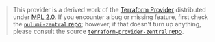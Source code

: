 > This provider is a derived work of the [Terraform Provider](https://github.com/terraform-providers/terraform-provider-zentral)
> distributed under [MPL 2.0](https://www.mozilla.org/en-US/MPL/2.0/). If you encounter a bug or missing feature,
> first check the [`pulumi-zentral` repo](/issues); however, if that doesn't turn up anything,
> please consult the source [`terraform-provider-zentral` repo](https://github.com/terraform-providers/terraform-provider-zentral/issues).
